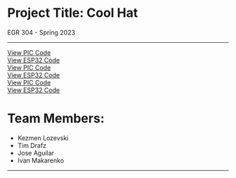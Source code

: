 # Project Title: Cool Hat
EGR 304 - Spring 2023

---
[View PIC Code](team-organization.md)  
[View ESP32 Code](user.md)  
[View PIC Code](pic.md)  
[View ESP32 Code](esp32.md)  
[View PIC Code](pic.md)  
[View ESP32 Code](esp32.md)

# Team Members:
- Kezmen Lozevski
- Tim Drafz
- Jose Aguilar
- Ivan Makarenko

---

